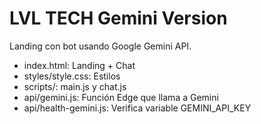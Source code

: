 # LVL TECH Gemini Version
Landing con bot usando Google Gemini API.
- index.html: Landing + Chat
- styles/style.css: Estilos
- scripts/: main.js y chat.js
- api/gemini.js: Función Edge que llama a Gemini
- api/health-gemini.js: Verifica variable GEMINI_API_KEY
